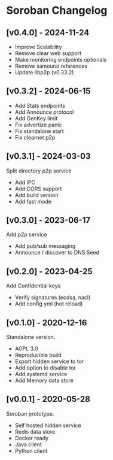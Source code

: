 # Soroban Changelog

## [v0.4.0] - 2024-11-24

- Improve Scalability
- Remove clear web support
- Make monitoring endpoints optionals
- Remove samourai references
- Update libp2p (v0.33.2)

## [v0.3.2] - 2024-06-15

- Add Stats endpoints
- Add Announce protocol
- Add GenKey limit
- Fix advertize panic
- Fix standalone start
- Fix clearnet p2p

## [v0.3.1] - 2024-03-03

Split directory p2p service

- Add IPC
- Add CORS support
- Add build version
- Add fast mode

## [v0.3.0] - 2023-06-17

Add p2p service

- Add pub/sub messaging
- Announce / discover to DNS Seed

## [v0.2.0] - 2023-04-25

Add Confidential keys

- Verify signatures (ecdsa, nacl)
- Add config yml (hot reload)

## [v0.1.0] - 2020-12-16

Standalone version.

- AGPL 3.0
- Reproducible build
- Export hidden service to tor
- Add option to disable tor
- Add systemd service
- Add Memory data store

## [v0.0.1] - 2020-05-28

Soroban prototype.

- Self hosted hidden service
- Redis data store
- Docker ready
- Java client
- Python client
